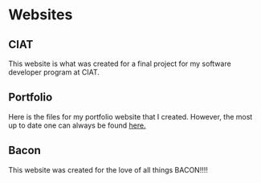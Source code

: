 # Websites

## CIAT

This website is what was created for a final project for my software developer program at CIAT. 

## Portfolio

Here is the files for my portfolio website that I created. However, the most up to date one can always be found [here.](https://aquaman48.github.io/P-Folio/)

## Bacon

This website was created for the love of all things BACON!!!!
